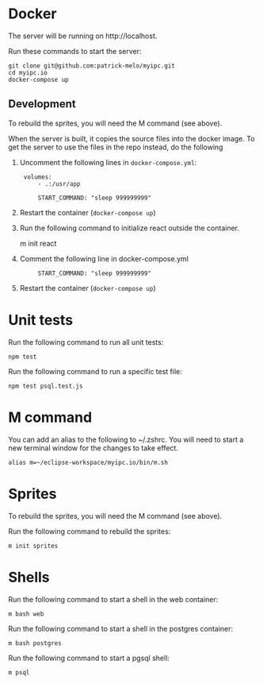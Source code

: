 # Docker
The server will be running on http://localhost. 

Run these commands to start the server:

    git clone git@github.com:patrick-melo/myipc.git
    cd myipc.io
    docker-compose up

## Development
To rebuild the sprites, you will need the M command (see above).

When the server is built, it copies the source files into the docker image.
To get the server to use the files in the repo instead, do the following

1. Uncomment the following lines  in `docker-compose.yml`:

        volumes:
            - .:/usr/app

            START_COMMAND: "sleep 999999999"

2. Restart the container (`docker-compose up`)

3. Run the following command to initialize react outside the container.

    m init react

4. Comment the following line in docker-compose.yml

            START_COMMAND: "sleep 999999999"

2. Restart the container (`docker-compose up`)

# Unit tests
Run the following command to run all unit tests:

    npm test

Run the following command to run a specific test file:

    npm test psql.test.js

# M command
You can add an alias to the following to ~/.zshrc.
You will need to start a new terminal window for the changes to take effect.

    alias m=~/eclipse-workspace/myipc.io/bin/m.sh

# Sprites
To rebuild the sprites, you will need the M command (see above).

Run the following command to rebuild the sprites:

    m init sprites

# Shells

Run the following command to start a shell in the web container:

    m bash web

Run the following command to start a shell in the postgres container:

    m bash postgres

Run the following command to start a pgsql shell:

    m psql